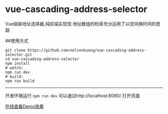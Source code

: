 # vue-cascading-address-selector
Vue级联地址选择器,纯前端实现现 地址数组的检索充分运用了以空间换时间的思路

##使用方式
```
git clone https://github.com/nelsonkuang/vue-cascading-address-selector.git
cd vue-cascading-address-selector
npm install
# watch:
npm run dev
# build:
npm run build
```

-----------------------

开发环境运行 `npm run dev` 可以通过http://localhost:8080/ 打开页面


[在线查看Demo效果](http://sandbox.runjs.cn/show/7mro6zrt)

